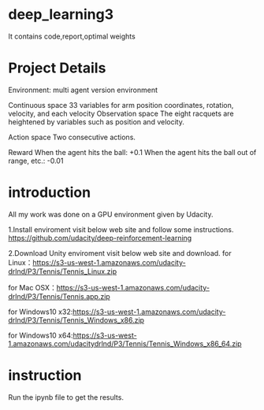 # deep_learning3
It contains code,report,optimal weights

# Project Details

Environment:
multi agent version environment

Continuous space
33 variables for arm position coordinates, rotation, velocity, and each velocity
Observation space
The eight racquets are heightened by variables such as position and velocity.

Action space
Two consecutive actions.

Reward
When the agent hits the ball: +0.1
When the agent hits the ball out of range, etc.: -0.01


# introduction
All my work was done on a GPU environment given by Udacity. 

1.Install enviroment
visit below web site and follow some instructions.
https://github.com/udacity/deep-reinforcement-learning

2.Download Unity enviroment
visit below web site and download.
for Linux：https://s3-us-west-1.amazonaws.com/udacity-drlnd/P3/Tennis/Tennis_Linux.zip

for Mac OSX：https://s3-us-west-1.amazonaws.com/udacity-drlnd/P3/Tennis/Tennis.app.zip

for Windows10 x32:https://s3-us-west-1.amazonaws.com/udacity-drlnd/P3/Tennis/Tennis_Windows_x86.zip

for Windows10 x64:https://s3-us-west-1.amazonaws.com/udacitydrlnd/P3/Tennis/Tennis_Windows_x86_64.zip

# instruction

Run the ipynb file to get the results.

